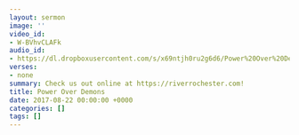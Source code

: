 ```yaml
---
layout: sermon
image: ''
video_id:
- W-BVhvCLAFk
audio_id:
- https://dl.dropboxusercontent.com/s/x69ntjh0ru2g6d6/Power%20Over%20Demons.mp3?dl=0
verses:
- none
summary: Check us out online at https://riverrochester.com!
title: Power Over Demons
date: 2017-08-22 00:00:00 +0000
categories: []
tags: []
---
```

